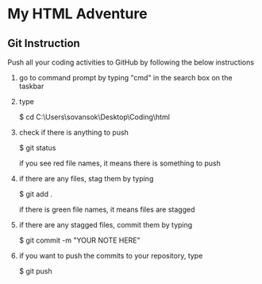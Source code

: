 
# My HTML Adventure

Git Instruction
---------------

Push all your coding activities to GitHub by following the below instructions

1. go to command prompt by typing "cmd" in the search box on the taskbar

2. type
	
	$ cd C:\Users\sovansok\Desktop\Coding\html

3. check if there is anything to push
	
	$ git status

	if you see red file names, it means there is something to push

4. if there are any files, stag them by typing
	
	$ git add .

	if there is green file names, it means files are stagged

5. if there are any stagged files, commit them by typing
	
	$ git commit -m "YOUR NOTE HERE"

6. if you want to push the commits to your repository, type
	
	$ git push

